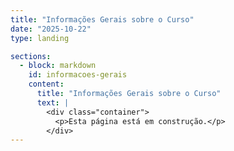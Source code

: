 ```yaml
---
title: "Informações Gerais sobre o Curso"
date: "2025-10-22"
type: landing

sections:
  - block: markdown
    id: informacoes-gerais
    content:
      title: "Informações Gerais sobre o Curso"
      text: |
        <div class="container">
          <p>Esta página está em construção.</p>
        </div>
---
```

